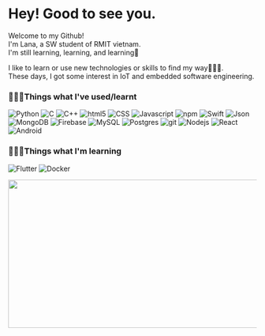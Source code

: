 <h1>Hey! Good to see you.</h1>

<p>Welcome to my Github! </br> I'm Lana, a SW student of RMIT vietnam. </br> I'm still learning, learning, and learning🤪</p>
<p>I like to learn or use new technologies or skills to find my way🕵🏻‍♀️. </br> These days, I got some interest in IoT and embedded software engineering.</p>

<h3>🙆🏻‍♀️Things what I've used/learnt</h3>
<p>  
  <img alt="Python" src="https://img.shields.io/badge/python-3670A0?style=flat-square&logo=python&logoColor=white" />
  <img alt="C" src="https://img.shields.io/badge/C++-00599C?style=flat-square&logo=c&logoColor=white" />
  <img alt="C++" src="https://img.shields.io/badge/C++-00599C?style=flat-square&logo=C%2B%2B&logoColor=white" />
  <img alt="html5" src="https://img.shields.io/badge/-HTML5-E34F26?style=flat-square&logo=html5&logoColor=white" />
  <img alt="CSS" src="https://img.shields.io/badge/CSS-1572B6?style=flat-square&logo=html5&logoColor=white" />
  <img alt="Javascript" src="https://img.shields.io/badge/JavaScript-F7DF1E?style=flat-square&logo=javascript&logoColor=white" />
  <img alt="npm" src="https://img.shields.io/badge/-NPM-CB3837?style=flat-square&logo=npm&logoColor=white" />
  <img alt="Swift" src="https://img.shields.io/badge/Swift-F54A2A?style=flat-square&logo=swift&logoColor=white" />
  <img alt="Json" src="https://img.shields.io/badge/JSON-000?style=flat-square&logo=json&logoColor=white" />
  <img alt="MongoDB" src="https://img.shields.io/badge/-MongoDB-13aa52?style=flat-square&logo=mongodb&logoColor=white" />
  <img alt="Firebase" src="https://img.shields.io/badge/firebase-ffca28?style=flat-square&logo=firebase&logoColor=white" />
  <img alt="MySQL" src="https://img.shields.io/badge/MySQL-4479A1?style=flat-square&logo=mysql&logoColor=white" />
  <img alt="Postgres" src="https://img.shields.io/badge/Postgres-%23316192?style=flat-square&logo=postgresql&logoColor=white" />
  <img alt="git" src="https://img.shields.io/badge/-Git-F05032?style=flat-square&logo=git&logoColor=white" />
  <img alt="Nodejs" src="https://img.shields.io/badge/-Nodejs-43853d?style=flat-square&logo=Node.js&logoColor=white" />
  <img alt="React" src="https://img.shields.io/badge/-React-45b8d8?style=flat-square&logo=react&logoColor=white" />
  <img alt="Android" src="https://img.shields.io/badge/Android-3DDC84?style=flat-square&logo=android&logoColor=white" />
</p>

<h3>👩🏻‍💻Things what I'm learning</h3>
<p> 
  <img alt="Flutter" src="https://img.shields.io/badge/Flutter-02569B?style=flat-square&logo=flutter&logoColor=white" />
  <img alt="Docker" src="https://img.shields.io/badge/-Docker-46a2f1?style=flat-square&logo=docker&logoColor=white" />
</p>


<a href="https://www.gitanimals.org/en_US?utm_medium=image&utm_source=Lanafksk&utm_content=line">
  <img
    src="https://render.gitanimals.org/lines/Lanafksk"
    width="600"
    height="300"
  />
</a>
  
